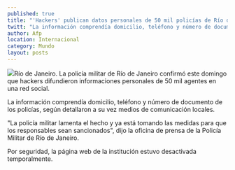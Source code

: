 ```yaml
---
published: true
title: "'Hackers' publican datos personales de 50 mil policías de Río de Janeiro"
twitt: "La información comprendía domicilio, teléfono y número de documento de los agentes, según detallaron medios de comunicación brasileños."
author: Afp
location: Internacional
category: Mundo
layout: posts
---
```


![](http://i.imgur.com/bCWmy1tm.jpg)Río de Janeiro. La policía militar de Río de Janeiro confirmó este domingo que hackers difundieron informaciones personales de 50 mil agentes en una red social.

La información comprendía domicilio, teléfono y número de documento de los policías, según detallaron a su vez medios de comunicación locales.

"La policía militar lamenta el hecho y ya está tomando las medidas para que los responsables sean sancionados", dijo la oficina de prensa de la Policía Militar de Río de Janeiro.

Por seguridad, la página web de la institución estuvo desactivada temporalmente.
